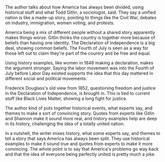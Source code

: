 The author talks about how America has always been divided, using historical stuff and what Todd Gitlin, a sociologist, said. They say a unified nation is like a made-up story, pointing to things like the Civil War, debates on industry, immigration, women voting, and protests.

America being a mix of different people without a shared story apparently makes things worse. Gitlin thinks the country is together more because of beliefs than having one identity. The Declaration of Independence is a big deal, showing common beliefs. The Fourth of July is seen as a way for those left out to claim they're part of the country and be free and equal.

Using history examples, like women in 1848 making a declaration, makes the argument stronger. Saying the labor movement was into the Fourth of July before Labor Day existed supports the idea that this day mattered in different social and political movements.

Frederick Douglass's old view from 1852, questioning freedom and justice in the Declaration of Independence, is brought in. This is tied to current stuff like Black Lives Matter, showing a long fight for justice.

The author kind of puts together historical events, what experts say, and themes to make a sort of convincing story. Quotes from experts like Gitlin and Shannon make it sound more real, and history examples help are deep in its history, challenging the idea of a totally united nation.

In a nutshell, the writer mixes history, what some experts say, and themes to tell a story that says America has always been split. They use historical examples to make it sound true and quotes from experts to make it more convincing. The whole point is to say that America's problems go way back and that the idea of everyone being perfectly united is pretty much a joke.